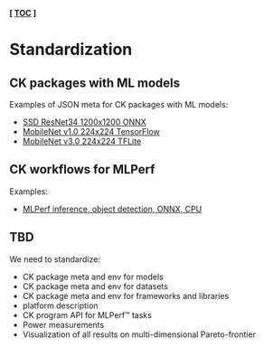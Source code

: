 ﻿**[ [TOC](../README.md) ]**

# Standardization

## CK packages with ML models

Examples of JSON meta for CK packages with ML models:
* [SSD ResNet34 1200x1200 ONNX](https://github.com/octoml/mlops/blob/main/package/ml-model-mlperf-ssd-resnet34-1200-onnx/.cm/meta.json#L6)
* [MobileNet v1.0 224x224 TensorFlow](https://github.com/octoml/mlops/blob/main/package/ml-model-mlperf-ssd-resnet34-1200-onnx/.cm/meta.json#L6)
* [MobileNet v3.0 224x224 TFLite]( https://github.com/ctuning/ck-mlops/blob/main/package/model-tf-and-tflite-mlperf-mobilenet-v3/.cm/meta.json )

## CK workflows for MLPerf

Examples:
* [MLPerf inference, object detection, ONNX, CPU](https://github.com/octoml/mlops/blob/main/program/mlperf-inference-bench-object-detection-onnx-cpu/.cm/meta.json)

## TBD

We need to standardize:
* CK package meta and env for models
* CK package meta and env for datasets
* CK package meta and env for frameworks and libraries
* platform description
* CK program API for MLPerf&trade; tasks
* Power measurements
* Visualization of all results on multi-dimensional Pareto-frontier
